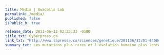 ```yaml
---
title: Media | Awadalla Lab
permalink: /media/
published: false
isPublic_b: true

release_date: 2011-06-12 02:23:33 -0500
title_txt: Cyberpress.ca
link_txt: "http://www.lapresse.ca/sciences/genetique/201106/12/01-4408472-les-mutations-plus-rares-et-levolution-humaine-plus-lente-quon-croyait.php?utm_categorieinterne=trafficdrivers&utm_contenuinterne=cyberpresse_B2_sciences_265_accueil_POS1"
summary_txt: Les mutations plus rares et l'évolution humaine plus lente qu'on croyait
---
```

